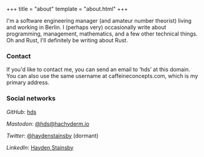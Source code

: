 +++
title = "about"
template = "about.html"
+++

I'm a software engineering manager (and amateur number theorist) living and working in Berlin. I (perhaps very) occasionally write about programming, management, mathematics, and a few other technical things. Oh and Rust, I'll definitely be writing about Rust.

### Contact

If you'd like to contact me, you can send an email to &lsquo;hds&rsquo; at this domain. You can also use the same username at caffeineconcepts.com, which is my primary address.

### Social networks

_GitHub_: [hds](https://github.com/hds)

_Mastodon_: [@hds@hachyderm.io](https://hachyderm.io/@hds)

_Twitter_: [@haydenstainsby](https://twitter.com/haydenstainsby) (dormant)

_LinkedIn_: [Hayden Stainsby](https://www.linkedin.com/in/hayden-stainsby)
